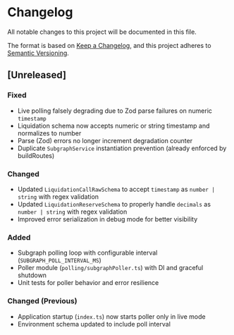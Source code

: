 # Changelog

All notable changes to this project will be documented in this file.

The format is based on [Keep a Changelog](https://keepachangelog.com/en/1.0.0/),
and this project adheres to [Semantic Versioning](https://semver.org/spec/v2.0.0.html).

## [Unreleased]

### Fixed
- Live polling falsely degrading due to Zod parse failures on numeric `timestamp`
- Liquidation schema now accepts numeric or string timestamp and normalizes to number
- Parse (Zod) errors no longer increment degradation counter
- Duplicate `SubgraphService` instantiation prevention (already enforced by buildRoutes)

### Changed
- Updated `LiquidationCallRawSchema` to accept `timestamp` as `number | string` with regex validation
- Updated `LiquidationReserveSchema` to properly handle `decimals` as `number | string` with regex validation
- Improved error serialization in debug mode for better visibility

### Added
- Subgraph polling loop with configurable interval (`SUBGRAPH_POLL_INTERVAL_MS`)
- Poller module (`polling/subgraphPoller.ts`) with DI and graceful shutdown
- Unit tests for poller behavior and error resilience

### Changed (Previous)
- Application startup (`index.ts`) now starts poller only in live mode
- Environment schema updated to include poll interval

